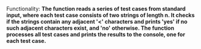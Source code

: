 Functionality: **The function reads a series of test cases from standard input, where each test case consists of two strings of length n. It checks if the strings contain any adjacent '<' characters and prints 'yes' if no such adjacent characters exist, and 'no' otherwise. The function processes all test cases and prints the results to the console, one for each test case.**